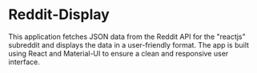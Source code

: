 # Reddit-Display
This application fetches JSON data from the Reddit API for the "reactjs" subreddit and displays the data in a user-friendly format. The app is built using React and Material-UI to ensure a clean and responsive user interface.
